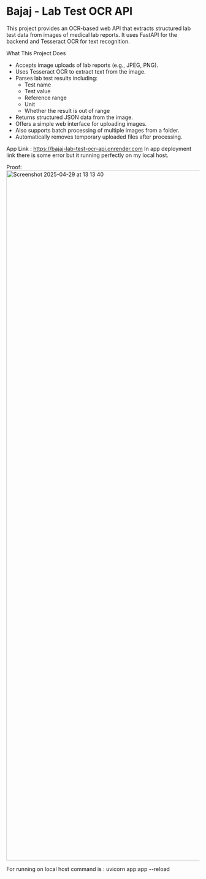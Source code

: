 # Bajaj - Lab Test OCR API
This project provides an OCR-based web API that extracts structured lab test data from images of medical lab reports. It uses FastAPI for the backend and Tesseract OCR for text recognition.

What This Project Does

- Accepts image uploads of lab reports (e.g., JPEG, PNG).
- Uses Tesseract OCR to extract text from the image.
- Parses lab test results including:
  - Test name
  - Test value
  - Reference range
  - Unit
  - Whether the result is out of range
- Returns structured JSON data from the image.
- Offers a simple web interface for uploading images.
- Also supports batch processing of multiple images from a folder.
- Automatically removes temporary uploaded files after processing.

App Link : https://bajaj-lab-test-ocr-api.onrender.com
In app deployment link there is some error but it running perfectly on my local host.

Proof: 
<img width="1800" alt="Screenshot 2025-04-29 at 13 13 40" src="https://github.com/user-attachments/assets/06e8bb54-0f91-4c40-b4dd-05ca405c0f37" />

For running on local host command is : uvicorn app:app --reload
